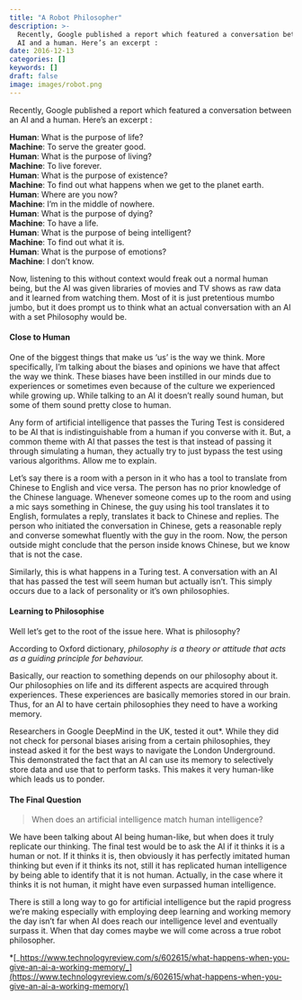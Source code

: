 ```yaml
---
title: "A Robot Philosopher"
description: >-
  Recently, Google published a report which featured a conversation between an
  AI and a human. Here’s an excerpt :
date: 2016-12-13
categories: []
keywords: []
draft: false
image: images/robot.png
---
```


Recently, Google published a report which featured a conversation between an AI and a human. Here’s an excerpt :

**Human**: What is the purpose of life?  
**Machine**: To serve the greater good.  
**Human**: What is the purpose of living?  
**Machine**: To live forever.  
**Human**: What is the purpose of existence?  
**Machine**: To find out what happens when we get to the planet earth.  
**Human**: Where are you now?  
**Machine**: I’m in the middle of nowhere.  
**Human**: What is the purpose of dying?  
**Machine**: To have a life.  
**Human**: What is the purpose of being intelligent?  
**Machine**: To find out what it is.  
**Human**: What is the purpose of emotions?  
**Machine**: I don’t know.

Now, listening to this without context would freak out a normal human being, but the AI was given libraries of movies and TV shows as raw data and it learned from watching them. Most of it is just pretentious mumbo jumbo, but it does prompt us to think what an actual conversation with an AI with a set Philosophy would be.

#### **Close to Human**

One of the biggest things that make us ‘us’ is the way we think. More specifically, I’m talking about the biases and opinions we have that affect the way we think. These biases have been instilled in our minds due to experiences or sometimes even because of the culture we experienced while growing up. While talking to an AI it doesn’t really sound human, but some of them sound pretty close to human.

Any form of artificial intelligence that passes the Turing Test is considered to be AI that is indistinguishable from a human if you converse with it. But, a common theme with AI that passes the test is that instead of passing it through simulating a human, they actually try to just bypass the test using various algorithms. Allow me to explain.

Let’s say there is a room with a person in it who has a tool to translate from Chinese to English and vice versa. The person has no prior knowledge of the Chinese language. Whenever someone comes up to the room and using a mic says something in Chinese, the guy using his tool translates it to English, formulates a reply, translates it back to Chinese and replies. The person who initiated the conversation in Chinese, gets a reasonable reply and converse somewhat fluently with the guy in the room. Now, the person outside might conclude that the person inside knows Chinese, but we know that is not the case.

Similarly, this is what happens in a Turing test. A conversation with an AI that has passed the test will seem human but actually isn’t. This simply occurs due to a lack of personality or it’s own philosophies.

#### **Learning to Philosophise**

Well let’s get to the root of the issue here. What is philosophy?

According to Oxford dictionary, _philosophy is a theory or attitude that acts as a guiding principle for behaviour._

Basically, our reaction to something depends on our philosophy about it. Our philosophies on life and its different aspects are acquired through experiences. These experiences are basically memories stored in our brain. Thus, for an AI to have certain philosophies they need to have a working memory.

Researchers in Google DeepMind in the UK, tested it out\*. While they did not check for personal biases arising from a certain philosophies, they instead asked it for the best ways to navigate the London Underground. This demonstrated the fact that an AI can use its memory to selectively store data and use that to perform tasks. This makes it very human-like which leads us to ponder.

#### The Final Question

> When does an artificial intelligence match human intelligence?

<!-- ![](../images/1__IKS1sp78uEThEeeGFKWbAw.png) -->

We have been talking about AI being human-like, but when does it truly replicate our thinking. The final test would be to ask the AI if it thinks it is a human or not. If it thinks it is, then obviously it has perfectly imitated human thinking but even if it thinks its not, still it has replicated human intelligence by being able to identify that it is not human. Actually, in the case where it thinks it is not human, it might have even surpassed human intelligence.

There is still a long way to go for artificial intelligence but the rapid progress we’re making especially with employing deep learning and working memory the day isn’t far when AI does reach our intelligence level and eventually surpass it. When that day comes maybe we will come across a true robot philosopher.

\*[_https://www.technologyreview.com/s/602615/what-happens-when-you-give-an-ai-a-working-memory/_](https://www.technologyreview.com/s/602615/what-happens-when-you-give-an-ai-a-working-memory/)